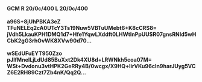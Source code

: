 #### GCM R 20/0c/400 L 20/0c/400
**a96S+8jUhPBKA3eZ**<br/>**TFuNELEq2cA0UTcY3Ts19Nuw5VBTuUMebt6+K8cCRS8=**<br/>**jVdh5LkauKPH1DMQ1d7+Hfe1YqwLXddft0LHWtlnPpUUSR07gnsRNId5wHCbK2gG3rhOvWK8XVw90d70...**<br/><br/>
**wSEdUFuEYT950Zzo**<br/>**pJlfMneILjLdUd85BuXxt2Dk4XU8d+LRWNkh5coa07M=**<br/>**WSt+Dvdonu3vtHPK2GeRRy4B/0wcgx/X9HQ+lirVKu96cIn9harJUyg5VCZ6E2RH89Czt7Zb4nK/Qq2Q...**
